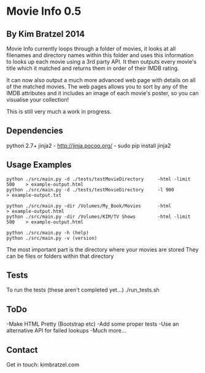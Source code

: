 Movie Info 0.5
==============
By Kim Bratzel 2014
--------------

Movie Info currently loops through a folder of movies, it looks at all filenames and directory names within this folder and uses this information to looks up each movie using a 3rd party API. 
It then outputs every movie's title which it matched and returns them in order of their IMDB rating.

It can now also output a much more advanced web page with details on all of the matched movies. The web pages allows you to sort by any of the IMDB attributes and it includes an image of each movie's poster, so you can visualise your collection!

This is still very much a work in progress.




Dependencies
--------------

python 2.7+
jinja2 - http://jinja.pocoo.org/ - sudo pip install jinja2


Usage Examples
--------------

    python ./src/main.py -d ./tests/testMovieDirectory     -html -limit 500    > example-output.html
    python ./src/main.py -d ./tests/testMovieDirectory     -l 900              > example-output.txt

    python ./src/main.py -dir /Volumes/My_Book/Movies      -html               > example-output.html
    python ./src/main.py -dir /Volumes/KIM/TV Shows        -html -limit 500    > example-output.html

    python ./src/main.py -h (help)
    python ./src/main.py -v (version)

The most important part is the directory where your movies are stored
They can be files or folders within that directory



Tests
--------------

To run the tests (these aren't completed yet...)
    ./run_tests.sh



ToDo
--------------

-Make HTML Pretty (Bootstrap etc)
-Add some proper tests
-Use an alternative API for failed lookups
-Much more...


Contact
--------------

Get in touch: kimbratzel.com